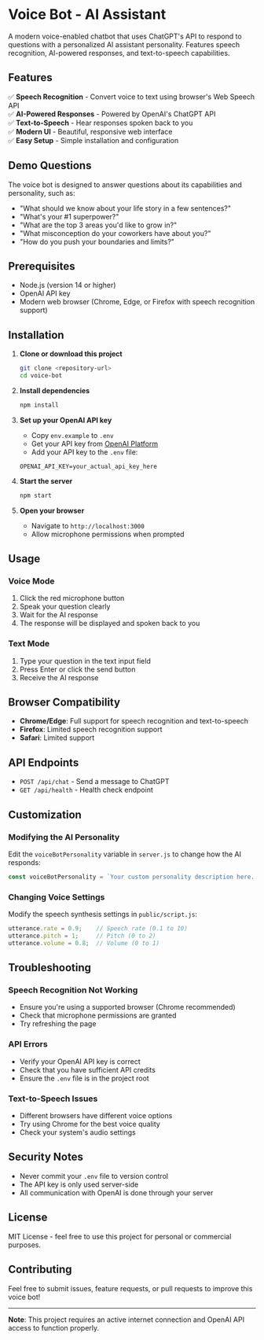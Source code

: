 # Voice Bot - AI Assistant

A modern voice-enabled chatbot that uses ChatGPT's API to respond to questions with a personalized AI assistant personality. Features speech recognition, AI-powered responses, and text-to-speech capabilities.

## Features

✅ **Speech Recognition** - Convert voice to text using browser's Web Speech API  
✅ **AI-Powered Responses** - Powered by OpenAI's ChatGPT API  
✅ **Text-to-Speech** - Hear responses spoken back to you  
✅ **Modern UI** - Beautiful, responsive web interface  
✅ **Easy Setup** - Simple installation and configuration  

## Demo Questions

The voice bot is designed to answer questions about its capabilities and personality, such as:

- "What should we know about your life story in a few sentences?"
- "What's your #1 superpower?"
- "What are the top 3 areas you'd like to grow in?"
- "What misconception do your coworkers have about you?"
- "How do you push your boundaries and limits?"

## Prerequisites

- Node.js (version 14 or higher)
- OpenAI API key
- Modern web browser (Chrome, Edge, or Firefox with speech recognition support)

## Installation

1. **Clone or download this project**
   ```bash
   git clone <repository-url>
   cd voice-bot
   ```

2. **Install dependencies**
   ```bash
   npm install
   ```

3. **Set up your OpenAI API key**
   - Copy `env.example` to `.env`
   - Get your API key from [OpenAI Platform](https://platform.openai.com/api-keys)
   - Add your API key to the `.env` file:
   ```
   OPENAI_API_KEY=your_actual_api_key_here
   ```

4. **Start the server**
   ```bash
   npm start
   ```

5. **Open your browser**
   - Navigate to `http://localhost:3000`
   - Allow microphone permissions when prompted

## Usage

### Voice Mode
1. Click the red microphone button
2. Speak your question clearly
3. Wait for the AI response
4. The response will be displayed and spoken back to you

### Text Mode
1. Type your question in the text input field
2. Press Enter or click the send button
3. Receive the AI response

## Browser Compatibility

- **Chrome/Edge**: Full support for speech recognition and text-to-speech
- **Firefox**: Limited speech recognition support
- **Safari**: Limited support

## API Endpoints

- `POST /api/chat` - Send a message to ChatGPT
- `GET /api/health` - Health check endpoint

## Customization

### Modifying the AI Personality
Edit the `voiceBotPersonality` variable in `server.js` to change how the AI responds:

```javascript
const voiceBotPersonality = `Your custom personality description here...`;
```

### Changing Voice Settings
Modify the speech synthesis settings in `public/script.js`:

```javascript
utterance.rate = 0.9;    // Speech rate (0.1 to 10)
utterance.pitch = 1;     // Pitch (0 to 2)
utterance.volume = 0.8;  // Volume (0 to 1)
```

## Troubleshooting

### Speech Recognition Not Working
- Ensure you're using a supported browser (Chrome recommended)
- Check that microphone permissions are granted
- Try refreshing the page

### API Errors
- Verify your OpenAI API key is correct
- Check that you have sufficient API credits
- Ensure the `.env` file is in the project root

### Text-to-Speech Issues
- Different browsers have different voice options
- Try using Chrome for the best voice quality
- Check your system's audio settings

## Security Notes

- Never commit your `.env` file to version control
- The API key is only used server-side
- All communication with OpenAI is done through your server

## License

MIT License - feel free to use this project for personal or commercial purposes.

## Contributing

Feel free to submit issues, feature requests, or pull requests to improve this voice bot!

---

**Note**: This project requires an active internet connection and OpenAI API access to function properly. 